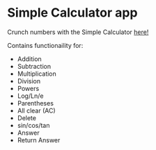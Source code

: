 # Simple Calculator app

Crunch numbers with the Simple Calculator [here!](https://yashexe.github.io/Simple-Calculator/)

Contains functionaility for:
- Addition
- Subtraction
- Multiplication
- Division
- Powers
- Log/Ln/e
- Parentheses
- All clear (AC)
- Delete 
- sin/cos/tan
- Answer
- Return Answer
